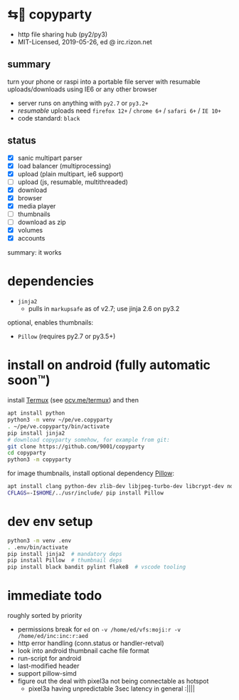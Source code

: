 # ⇆🎉 copyparty

* http file sharing hub (py2/py3)
* MIT-Licensed, 2019-05-26, ed @ irc.rizon.net

## summary

turn your phone or raspi into a portable file server with resumable uploads/downloads using IE6 or any other browser

* server runs on anything with `py2.7` or `py3.2+`
* *resumable* uploads need `firefox 12+` / `chrome 6+` / `safari 6+` / `IE 10+`
* code standard: `black`

## status

* [x] sanic multipart parser
* [x] load balancer (multiprocessing)
* [x] upload (plain multipart, ie6 support)
* [ ] upload (js, resumable, multithreaded)
* [x] download
* [x] browser
* [x] media player
* [ ] thumbnails
* [ ] download as zip
* [x] volumes
* [x] accounts

summary: it works


# dependencies

* `jinja2`
  * pulls in `markupsafe` as of v2.7; use jinja 2.6 on py3.2

optional, enables thumbnails:
* `Pillow` (requires py2.7 or py3.5+)


# install on android (fully automatic soon™)

install [Termux](https://termux.com/) (see [ocv.me/termux](https://ocv.me/termux/)) and then
```sh
apt install python
python3 -m venv ~/pe/ve.copyparty
. ~/pe/ve.copyparty/bin/activate
pip install jinja2
# download copyparty somehow, for example from git:
git clone https://github.com/9001/copyparty
cd copyparty
python3 -m copyparty
```

for image thumbnails, install optional dependency [Pillow](https://pypi.org/project/Pillow/):
```sh
apt install clang python-dev zlib-dev libjpeg-turbo-dev libcrypt-dev ndk-sysroot
CFLAGS=-I$HOME/../usr/include/ pip install Pillow
```


# dev env setup
```sh
python3 -m venv .env
. .env/bin/activate
pip install jinja2  # mandatory deps
pip install Pillow  # thumbnail deps
pip install black bandit pylint flake8  # vscode tooling
```


# immediate todo

roughly sorted by priority

* permissions break for `ed` on `-v /home/ed/vfs:moji:r -v /home/ed/inc:inc:r:aed`
* http error handling (conn.status or handler-retval)
* look into android thumbnail cache file format
* run-script for android
* last-modified header
* support pillow-simd
* figure out the deal with pixel3a not being connectable as hotspot
  * pixel3a having unpredictable 3sec latency in general :||||
